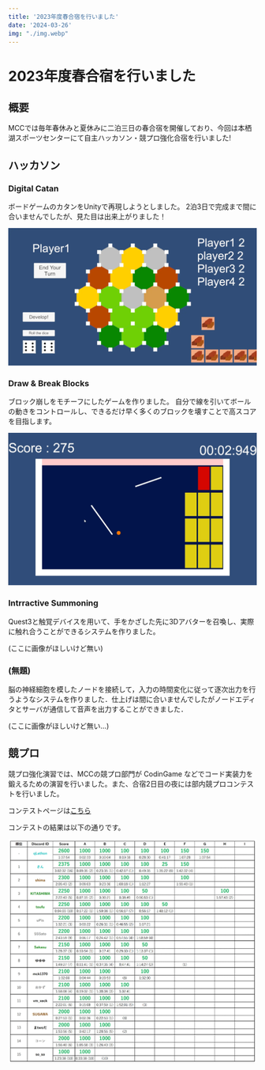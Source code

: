 ```yaml
---
title: '2023年度春合宿を行いました'
date: '2024-03-26'
img: "./img.webp"
---
```


# 2023年度春合宿を行いました
## 概要
MCCでは毎年春休みと夏休みに二泊三日の春合宿を開催しており、今回は本栖湖スポーツセンターにて自主ハッカソン・競プロ強化合宿を行いました!

## ハッカソン
### Digital Catan
ボードゲームのカタンをUnityで再現しようとしました。
2泊3日で完成まで間に合いませんでしたが、見た目は出来上がりました！

![image](./digitalCatan.webp)

### Draw & Break Blocks
ブロック崩しをモチーフにしたゲームを作りました。
自分で線を引いてボールの動きをコントロールし、できるだけ早く多くのブロックを壊すことで高スコアを目指します。

![image](./drawBreak.webp)

### Intrractive Summoning
Quest3と触覚デバイスを用いて、手をかざした先に3Dアバターを召喚し、実際に触れ合うことができるシステムを作りました。

(ここに画像がほしいけど無い)

### (無題)
脳の神経細胞を模したノードを接続して，入力の時間変化に従って逐次出力を行うようなシステムを作りました．仕上げは間に合いませんでしたがノードエディタとサーバが通信して音声を出力することができました．

(ここに画像がほしいけど無い…)

## 競プロ
競プロ強化演習では、MCCの競プロ部門が CodinGame などでコード実装力を鍛えるための演習を行いました。また、合宿2日目の夜には部内競プロコンテストを行いました。

コンテストページは[こちら](https://mofecoder.com/contests/mccpc2023winter)

コンテストの結果は以下の通りです。

![コンテスト結果](./ranking.webp)
